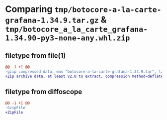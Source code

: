 # Comparing `tmp/botocore-a-la-carte-grafana-1.34.9.tar.gz` & `tmp/botocore_a_la_carte_grafana-1.34.90-py3-none-any.whl.zip`

## filetype from file(1)

```diff
@@ -1 +1 @@
-gzip compressed data, was "botocore-a-la-carte-grafana-1.34.9.tar", last modified: Thu Dec 28 01:06:42 2023, max compression
+Zip archive data, at least v2.0 to extract, compression method=deflate
```

## filetype from diffoscope

```diff
@@ -1 +1 @@
-GzipFile
+ZipFile
```

